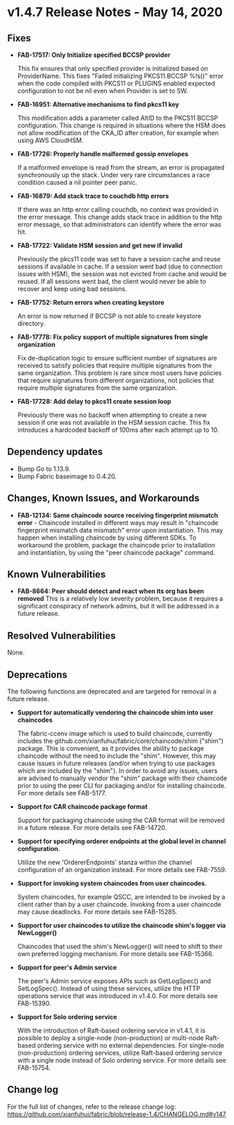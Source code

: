 v1.4.7 Release Notes - May 14, 2020
===================================

Fixes
-----

- **FAB-17517: Only Initialize specified BCCSP provider**

  This fix ensures that only specified provider is initialized
  based on ProviderName.
  This fixes "Failed initializing PKCS11.BCCSP %!s(<nil>)" error
  when the code compiled with PKCS11 or PLUGINS enabled expected
  configuration to not be nil even when Provider is set to SW.  

- **FAB-16951: Alternative mechanisms to find pkcs11 key**

  This modification adds a parameter called AltID to the PKCS11 BCCSP configuration.
  This change is required in situations where the HSM does not allow
  modification of the CKA_ID after creation, for example when using AWS CloudHSM.

- **FAB-17726: Properly handle malformed gossip envelopes**

  If a malformed envelope is read from the stream, an error is propagated
  synchronously up the stack.
  Under very rare circumstances a race condition caused a nil pointer peer panic.

- **FAB-16879: Add stack trace to couchdb http errors**

  If there was an http error calling couchdb, no context was provided in the error message.
  This change adds stack trace in addition to the http error message,
  so that administrators can identify where the error was hit.

- **FAB-17722: Validate HSM session and get new if invalid**

  Previously the pkcs11 code was set to have a session cache and reuse sessions
  if available in cache. If a session went bad (due to connection issues with HSM),
  the session was not evicted from cache and would be reused.
  If all sessions went bad, the client would never be able to recover and keep using bad sessions.

- **FAB-17752: Return errors when creating keystore**

  An error is now returned if BCCSP is not able to create keystore directory.

- **FAB-17778: Fix policy support of multiple signatures from single organization**

  Fix de-duplication logic to ensure sufficient number of signatures are received to satisfy
  policies that require multiple signatures from the same organization.
  This problem is rare since most users have policies that require signatures from different
  organizations, not policies that require multiple signatures from the same organization.

- **FAB-17728: Add delay to pkcs11 create session loop**

  Previously there was no backoff when attempting to create a new session if one was not
  available in the HSM session cache. This fix introduces a hardcoded backoff of 100ms
  after each attempt up to 10.


Dependency updates
------------------
- Bump Go to 1.13.9.
- Bump Fabric baseimage to 0.4.20.


Changes, Known Issues, and Workarounds
--------------------------------------

- **FAB-12134: Same chaincode source receiving fingerprint mismatch error** -
  Chaincode installed in different ways may result in "chaincode fingerprint
  mismatch data mismatch" error upon instantiation. This may happen when
  installing chaincode by using different SDKs. To workaround the problem,
  package the chaincode prior to installation and instantiation, by using
  the "peer chaincode package" command.


Known Vulnerabilities
---------------------

- **FAB-8664: Peer should detect and react when its org has been removed**
  This is a relatively low severity problem, because it requires a significant
  conspiracy of network admins, but it will be addressed in a future release.


Resolved Vulnerabilities
------------------------
None.


Deprecations
------------
The following functions are deprecated and are targeted for removal in a future release.

- **Support for automatically vendoring the chaincode shim into user chaincodes**

  The fabric-ccenv image which is used to build chaincode, currently includes
  the github.com/xianfuhui/fabric/core/chaincode/shim ("shim") package.
  This is convenient, as it provides the ability to package chaincode
  without the need to include the "shim". However, this may cause issues in future
  releases (and/or when trying to use packages which are included by the "shim").
  In order to avoid any issues, users are advised to manually vendor the "shim"
  package with their chaincode prior to using the peer CLI for packaging and/or
  for installing chaincode.
  For more details see FAB-5177.

- **Support for CAR chaincode package format**

  Support for packaging chaincode using the CAR format will be removed in
  a future release.
  For more details see FAB-14720.

- **Support for specifying orderer endpoints at the global level in channel configuration.**

  Utilize the new 'OrdererEndpoints' stanza within the channel configuration of
  an organization instead.
  For more details see FAB-7559.

- **Support for invoking system chaincodes from user chaincodes.**

  System chaincodes, for example QSCC, are intended to be invoked by
  a client rather than by a user chaincode. Invoking from a user chaincode
  may cause deadlocks.
  For more details see FAB-15285.

- **Support for user chaincodes to utilize the chaincode shim's logger via NewLogger()**

  Chaincodes that used the shim's NewLogger() will need to shift to their own preferred
  logging mechanism.
  For more details see FAB-15366.

- **Support for peer's Admin service**

  The peer's Admin service exposes APIs such as GetLogSpec() and SetLogSpec().
  Instead of using these services, utilize the HTTP operations service that was
  introduced in v1.4.0.
  For more details see FAB-15390.

- **Support for Solo ordering service**

  With the introduction of Raft-based ordering service in v1.4.1, it is possible
  to deploy a single-node (non-production) or multi-node
  Raft-based ordering service with no external dependencies.
  For single-node (non-production) ordering services, utilize Raft-based ordering
  service with a single node instead of Solo ordering service.
  For more details see FAB-15754.


Change log
----------
For the full list of changes, refer to the release change log:
https://github.com/xianfuhui/fabric/blob/release-1.4/CHANGELOG.md#v147
